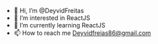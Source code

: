 - 👋 Hi, I’m @DeyvidFreitas
- 👀 I’m interested in ReactJS 
- 🌱 I’m currently learning ReactJS
- 📫 How to reach me Deyvidfreias86@gmail.com

<!---
DeyvidFreitas/DeyvidFreitas is a ✨ special ✨ repository because its `README.md` (this file) appears on your GitHub profile.
You can click the Preview link to take a look at your changes.
--->
